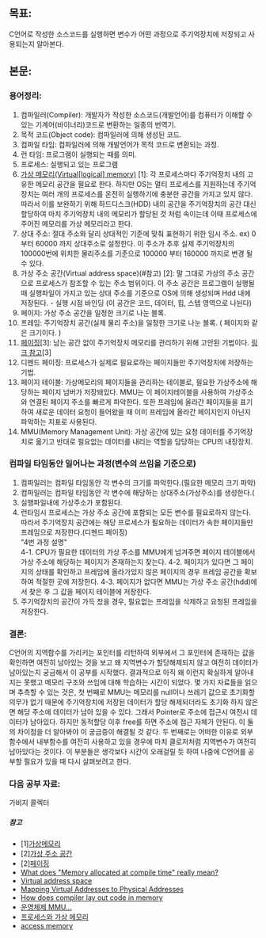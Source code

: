 ## 목표:
C언어로 작성한 소스코드를 실행하면 변수가 어떤 과정으로 주기억장치에 저장되고 사용되는지 알아본다.

## 본문:

### 용어정리:
1. 컴파일러(Compiler): 개발자가 작성한 소스코드(개발언어)를 컴퓨터가 이해할 수 있는 기계어(바이너리)코드로 변환하는 일종의 번역기.
2. 목적 코드(Object code): 컴파일러에 의해 생성된 코드.
3. 컴파일 타임: 컴파일러에 의해 개발언어가 목적 코드로 변환되는 과정.
4. 런 타임: 프로그램이 실행되는 때를 의미.
5. 프로세스: 실행되고 있는 프로그램
6. [가상 메모리(Virtual[logical] memory)](#참고)	&#91;1&#93;: 
각 프로세스마다 주기억장치 내의 고유한 메모리 공간을 필요로 한다. 하지만 OS는 멀티 프로세스를 지원하는데 주기억장치는 여러 개의 프로세스를 온전히 실행하기에 충분한 공간을 가지고 있지 않다. 따라서 이를 보완하기 위해 하드디스크(HDD) 내의 공간을 주기억장치의 공간 대신 할당하여 마치 주기억장치 내의 메모리가 할당된 것 처럼 속이는데 이때 프로세스에 주어진 메모리를 가상 메모리라고 한다.
7. 상대 주소: 절대 주소와 달리 상대적인 기준에 맞춰 표현하기 위한 임시 주소. 
ex) 0 부터 60000 까지 상대주소로 설정한다. 이 주소가 추후 실제 주기억장치의 100000번에 위치한 물리주소를 기준으로 
100000 부터 160000 까지로 변경 될 수 있다. 
8. 가상 주소 공간(Virtual address space)(#참고) &#91;2&#93;: 말 그대로 가상의 주소 공간으로 프로세스가 참조할 수 있는 주소 범위이다. 이 주소 공간은 프로그램이 실행될 때 실행파일이 가지고 있는 상대 주소를 기준으로 OS에 의해 생성되며 Hdd 내에 저장된다. - 실행 시점 바인딩 (이 공간은 코드, 데이터, 힙, 스텝 영역으로 나뉜다)
9. 페이지: 가상 주소 공간을 일정한 크기로 나눈 블록.
10. 프레임: 주기억장치 공간(실제 물리 주소)을 일정한 크기로 나눈 블록. ( 페이지와 같은 크기이다. ) 
11. [페이징](#참고)&#91;3&#93;: 남는 공간 없이 주기억장치 메모리를 관리하기 위해 고안된 기법이다. [링크 참고](#참고)&#91;3&#93;
12. 디멘드 페이징: 프로세스가 실제로 필요로하는 페이지들만 주기억장치에 저장하는 기법. 
13. 페이지 테이블: 가상메모리의 페이지들을 관리하는 테이블로, 필요한 가상주소에 해당하는 페이지 넘버가 저장돼있다. MMU는 이 페이지테이블을 사용하여 가상주소와 연결된 페이지 주소를 빠르게 파악한다. 또한 프레임에 올라간 페이지들을 표기하여 새로운 데이터 요청이 들어왔을 때 이미 
프레임에 올라간 페이지인지 아닌지 파악하는 지표로 사용된다.
14. MMU(Memory Management Unit): 가상 공간에 있는 요청 데이터를 주기억장치로 옮기고 반대로 필요없는 데이터를 내리는 역할을 담당하는 CPU의 내장장치.
### 컴파일 타임동안 일어나는 과정(변수의 쓰임을 기준으로)
1. 컴파일러는 컴파일 타임동안 각 변수의 크기를 파악한다.(필요한 메모리 크기 파악)
2. 컴파일러는 컴파일 타임동안 각 변수에 해당하는 상대주소(가상주소)를 생성한다.(
3. 실행파일내에 가상주소가 포함된다.
4. 런타임시 프로세스는 가상 주소 공간에 포함되는 모든 변수를 필요로하지 않는다. 따라서 주기억장치 공간에는 해당 프로세스가 필요하는 데이터가 속한 페이지들만 프레임으로 저장한다.(디멘드 페이징)  
"4번 과정 설명"  
4-1. CPU가 필요한 데이터의 가상 주소를 MMU에게 넘겨주면 페이지 테이블에서 가상 주소에 해당하는 페이지가 존재하는지 찾는다. 
4-2. 페이지가 있다면 그 페이지의 상태를 확인하고 프레임에 올라가있지 않은 페이지의 경우 프레임 공간을 확보하여 적절한 곳에 저장한다.
4-3. 페이지가 없다면 MMU는 가상 주소 공간(hdd)에서 찾은 후 그 값을 페이지 테이블에 저장한다. 
5. 주기억장치의 공간이 가득 찼을 경우, 필요없는 프레임을 삭제하고 요청된 프레임을 저장한다.

### 결론:
C언어의 지역함수를 가리키는 포인터를 리턴하여 외부에서 그 포인터에 존재하는 값을 확인하면 여전히 남아있는 것을 보고 왜 지역변수가 할당해제되지 않고 여전히 데이터가 남아있는지 궁금해서 이 공부를 시작했다. 결과적으로 아직 왜 이런지 확실하게 알아내지는 못했고 메모리 구조와 쓰임에 대해 학습하는 시간이 되었다. 몇 가지 자료들을 읽으며 추측할 수 있는 것은, 첫 번째로 MMU는 메모리를 null이나 쓰레기 값으로 초기화할 의무가 없기 때문에 주기억장치에 저장된 데이터가 할당 해제되더라도 초기화 하지 않은면 해당 주소에 데이터가 남아 있을 수 있다. 그래서 Pointer로 주소에 접근시 여전시 데이터가 남아있다. 하지만 동적할당 이후 free를 하면 주소에 접근 자체가 안된다. 이 둘의 차이점을 더 알아봐야 이 궁금증이 해결될 것 같다.
두 번째로는 어떠한 이유로 외부함수에서 내부함수를 여전히 사용하고 있을 경우에 마치 클로저처럼 지역변수가 여전히 남아있다는 것이다. 
이 부분들은 생각보다 시간이 오래걸릴 듯 하여 나중에 C언어를 공부할 필요가 있을 때 다시 살펴보려고 한다. 

### 다음 공부 자료:
가비지 콜렉터

##### 참고
- &#91;1&#93;[가상메모리](https://ko.wikipedia.org/wiki/%EA%B0%80%EC%83%81_%EB%A9%94%EB%AA%A8%EB%A6%AC)  
- &#91;2&#93;[가상 주소 공간](https://ko.wikipedia.org/wiki/%EA%B0%80%EC%83%81_%EC%A3%BC%EC%86%8C_%EA%B3%B5%EA%B0%84)  
- &#91;2&#93;[페이징](https://ko.wikipedia.org/wiki/%ED%8E%98%EC%9D%B4%EC%A7%95)  
- [What does "Memory allocated at compile time" really mean?](https://stackoverflow.com/questions/21350478/what-does-memory-allocated-at-compile-time-really-mean)  
- [Virtual address space](https://en.wikipedia.org/wiki/Virtual_address_space)  
- [Mapping Virtual Addresses  to Physical Addresses](https://www.geeksforgeeks.org/mapping-virtual-addresses-to-physical-addresses/)
- [How does compiler lay out code in memory](https://stackoverflow.com/questions/19101449/how-does-compiler-lay-out-code-in-memory#:~:text=Each%20program%20is%20compiled%2Flinked,where%20virtual%20memory%20comes%20in.&text=This%20virtual%20address%20space%20is,space%20and%20user%20addressable%20space.) 
- [운영체제 MMU...](https://about-myeong.tistory.com/35)  
- [프로세스와 가상 메모리](https://brownbears.tistory.com/47)  
- [access memory](https://stackoverflow.com/questions/6441218/can-a-local-variables-memory-be-accessed-outside-its-scope/6445794#6445794)
